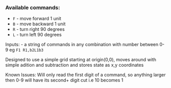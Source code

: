 ### Available commands:
* `F` - move forward 1 unit
* `B` - move backward 1 unit
* `R` - turn right 90 degrees
* `L` - turn left 90 degrees


Inputs: - a string of commands in any combination with number between 0-9 eg `F1 R1,b2L1b3`

Designed to use a simple grid starting at origin(0,0), moves around with simple adition and subtraction and stores state as x,y coordinates

Known Issues:
Will only read the first digit of a command, so anything larger then 0-9 will have its second+ digit cut i.e 10 becomes 1
